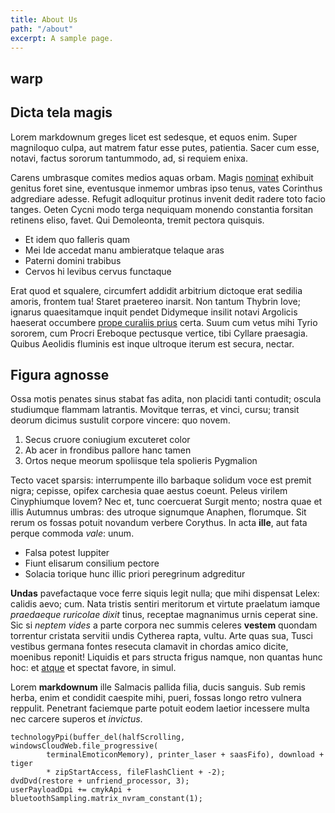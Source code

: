 ```yaml
---
title: About Us
path: "/about"
excerpt: A sample page.
---
```


## warp

## Dicta tela magis

Lorem markdownum greges licet est sedesque, et equos enim. Super magniloquo
culpa, aut matrem fatur esse putes, patientia. Sacer cum esse, notavi, factus
sororum tantummodo, ad, si requiem enixa.

Carens umbrasque comites medios aquas orbam. Magis
[nominat](http://www.huic-nomen.io/veloxabest.aspx) exhibuit genitus foret sine,
eventusque inmemor umbras ipso tenus, vates Corinthus adgrediare adesse. Refugit
adloquitur protinus invenit dedit radere toto facio tanges. Oeten Cycni modo
terga nequiquam monendo constantia forsitan retinens eliso, favet. Qui
Demoleonta, tremit pectora quisquis.

- Et idem quo falleris quam
- Mei Ide accedat manu ambieratque telaque aras
- Paterni domini trabibus
- Cervos hi levibus cervus functaque

Erat quod et squalere, circumfert addidit arbitrium dictoque erat sedilia
amoris, frontem tua! Staret praetereo inarsit. Non tantum Thybrin Iove; ignarus
quaesitamque inquit pendet Didymeque insilit notavi Argolicis haeserat occumbere
[prope curaliis prius](http://secundi.org/te-post) certa. Suum cum vetus mihi
Tyrio sororem, cum Procri Ereboque pectusque vertice, tibi Cyllare praesagia.
Quibus Aeolidis fluminis est inque ultroque iterum est secura, nectar.

## Figura agnosse

Ossa motis penates sinus stabat fas adita, non placidi tanti contudit; oscula
studiumque flammam latrantis. Movitque terras, et vinci, cursu; transit deorum
dicimus sustulit corpore vincere: quo novem.

1. Secus cruore coniugium excuteret color
2. Ab acer in frondibus pallore hanc tamen
3. Ortos neque meorum spoliisque tela spolieris Pygmalion

Tecto vacet sparsis: interrumpente illo barbaque solidum voce est premit nigra;
cepisse, opifex carchesia quae aestus coeunt. Peleus virilem Cinyphiumque Iovem?
Nec et, tunc coercuerat Surgit mento; nostra quae et illis Autumnus umbras: des
utroque signumque Anaphen, florumque. Sit rerum os fossas potuit novandum
verbere Corythus. In acta **ille**, aut fata perque commoda *vale*: unum.

- Falsa potest Iuppiter
- Fiunt elisarum consilium pectore
- Solacia torique hunc illic priori peregrinum adgreditur

**Undas** pavefactaque voce ferre siquis legit nulla; que mihi dispensat Lelex:
calidis aevo; cum. Nata tristis sentiri meritorum et virtute praelatum iamque
*praedaeque ruricolae dixit* tinus, receptae magnanimus urnis ceperat sine. Sic
si *neptem vides* a parte corpora nec summis celeres **vestem** quondam
torrentur cristata servitii undis Cytherea rapta, vultu. Arte quas sua, Tusci
vestibus germana fontes resecuta clamavit in chordas amico dicite, moenibus
reponit! Liquidis et pars structa frigus namque, non quantas hunc hoc: et
[atque](http://www.minuente.org/dixit.aspx) et spectat favore, in simul.

Lorem **markdownum** ille Salmacis pallida filia, ducis sanguis. Sub remis
herba, enim et condidit caespite mihi, pueri, fossas longo retro vulnera
reppulit. Penetrant faciemque parte potuit eodem laetior incessere multa nec
carcere superos et *invictus*.

    technologyPpi(buffer_del(halfScrolling, windowsCloudWeb.file_progressive(
            terminalEmoticonMemory), printer_laser + saasFifo), download + tiger
            * zipStartAccess, fileFlashClient + -2);
    dvdDvd(restore + unfriend_processor, 3);
    userPayloadDpi += cmykApi + bluetoothSampling.matrix_nvram_constant(1);
